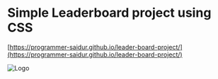 
# Simple Leaderboard project using CSS


[https://programmer-saidur.github.io/leader-board-project/](https://programmer-saidur.github.io/leader-board-project/)


![Logo](https://programmer-saidur.github.io/leader-board-project/images/blogs/blog-4.png)

